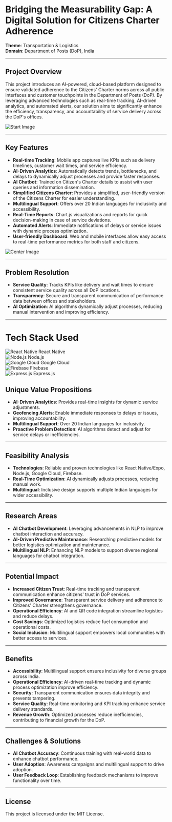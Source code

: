 # **Bridging the Measurability Gap: A Digital Solution for Citizens Charter Adherence**

**Theme**: Transportation & Logistics  
**Domain**: Department of Posts (DoP), India

---

## **Project Overview**

This project introduces an AI-powered, cloud-based platform designed to ensure validated adherence to the Citizens' Charter norms across all public interfaces and customer touchpoints in the Department of Posts (DoP). By leveraging advanced technologies such as real-time tracking, AI-driven analytics, and automated alerts, our solution aims to significantly enhance the efficiency, transparency, and accountability of service delivery across the DoP's offices.

![Start Image](./assets/start-image.png)

---

## **Key Features**

- **Real-time Tracking**: Mobile app captures live KPIs such as delivery timelines, customer wait times, and service efficiency.
- **AI-Driven Analytics**: Automatically detects trends, bottlenecks, and delays to dynamically adjust processes and provide faster responses.
- **AI Chatbot**: Trained on Citizen's Charter details to assist with user queries and information dissemination.
- **Simplified Citizens Charter**: Provides a simplified, user-friendly version of the Citizens Charter for easier understanding.
- **Multilingual Support**: Offers over 20 Indian languages for inclusivity and accessibility.
- **Real-Time Reports**: Chart.js visualizations and reports for quick decision-making in case of service deviations.
- **Automated Alerts**: Immediate notifications of delays or service issues with dynamic process optimization.
- **User-friendly Dashboard**: Web and mobile interfaces allow easy access to real-time performance metrics for both staff and citizens.

![Center Image](./assets/center-image.png)

---

## **Problem Resolution**

- **Service Quality**: Tracks KPIs like delivery and wait times to ensure consistent service quality across all DoP locations.
- **Transparency**: Secure and transparent communication of performance data between offices and stakeholders.
- **AI Optimization**: AI algorithms dynamically adjust processes, reducing manual intervention and improving efficiency.

---

# **Tech Stack Used**

![React Native](https://www.angleritech.com/wp-content/uploads/2021/08/react-native-mobile-app-development.png) React Native  
![Node.js](https://img.icons8.com/color/48/000000/nodejs.png) Node.js  
![Google Cloud](https://img.icons8.com/color/48/000000/google-cloud.png) Google Cloud  
![Firebase](https://img.icons8.com/color/48/000000/firebase.png) Firebase  
![Express.js](https://img.icons8.com/color/48/000000/express-js.png) Express.js


## **Unique Value Propositions**

- **AI-Driven Analytics**: Provides real-time insights for dynamic service adjustments.
- **Geofencing Alerts**: Enable immediate responses to delays or issues, improving accountability.
- **Multilingual Support**: Over 20 Indian languages for inclusivity.
- **Proactive Problem Detection**: AI algorithms detect and adjust for service delays or inefficiencies.

---

## **Feasibility Analysis**

- **Technologies**: Reliable and proven technologies like React Native/Expo, Node.js, Google Cloud, Firebase.
- **Real-Time Optimization**: AI dynamically adjusts processes, reducing manual work.
- **Multilingual**: Inclusive design supports multiple Indian languages for wider accessibility.

---

## **Research Areas**

- **AI Chatbot Development**: Leveraging advancements in NLP to improve chatbot interaction and accuracy.
- **AI-Driven Predictive Maintenance**: Researching predictive models for better logistics optimization and maintenance.
- **Multilingual NLP**: Enhancing NLP models to support diverse regional languages for chatbot integration.

---

## **Potential Impact**

- **Increased Citizen Trust**: Real-time tracking and transparent communication enhance citizens' trust in DoP services.
- **Improved Governance**: Transparent service delivery and adherence to Citizens' Charter strengthens governance.
- **Operational Efficiency**: AI and QR code integration streamline logistics and reduce delays.
- **Cost Savings**: Optimized logistics reduce fuel consumption and operational costs.
- **Social Inclusion**: Multilingual support empowers local communities with better access to services.

---

## **Benefits**

- **Accessibility**: Multilingual support ensures inclusivity for diverse groups across India.
- **Operational Efficiency**: AI-driven real-time tracking and dynamic process optimization improve efficiency.
- **Security**: Transparent communication ensures data integrity and prevents tampering.
- **Service Quality**: Real-time monitoring and KPI tracking enhance service delivery standards.
- **Revenue Growth**: Optimized processes reduce inefficiencies, contributing to financial growth for the DoP.

---

## **Challenges & Solutions**

- **AI Chatbot Accuracy**: Continuous training with real-world data to enhance chatbot performance.
- **User Adoption**: Awareness campaigns and multilingual support to drive adoption.
- **User Feedback Loop**: Establishing feedback mechanisms to improve functionality over time.

---

## **License**

This project is licensed under the MIT License.
